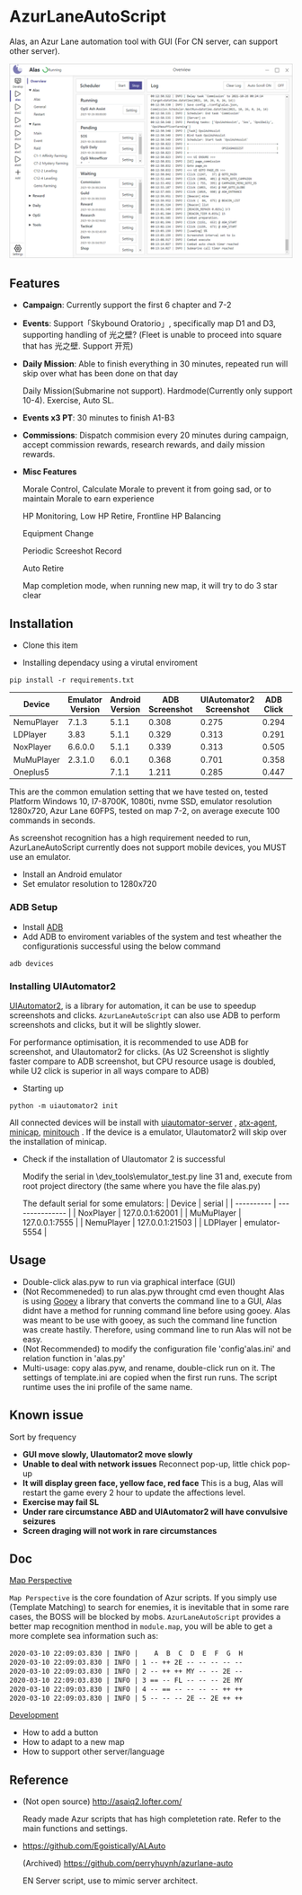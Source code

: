 # AzurLaneAutoScript

Alas, an Azur Lane automation tool with GUI (For CN server, can support other server).

![gui](doc/README.assets/gui_en.png)

## Features  

- **Campaign**: Currently support the first 6 chapter and 7-2  

- **Events**: Support「Skybound Oratorio」, specifically map D1 and D3, supporting handling of 光之壁? (Fleet is unable to proceed into square that has 光之壁. Support 开荒)

- **Daily Mission**: Able to finish everything in 30 minutes, repeated run will skip over what has been done on that day  

  Daily Mission(Submarine not support). Hardmode(Currently only support 10-4). Exercise, Auto SL.  
  
- **Events x3 PT**: 30 minutes to finish A1-B3  

- **Commissions**: Dispatch commision every 20 minutes during campaign, accept commission rewards, research rewards, and daily mission rewards.  

- **Misc Features**  

  Morale Control, Calculate Morale to prevent it from going sad, or to maintain Morale to earn experience   

  HP Monitoring, Low HP Retire, Frontline HP Balancing  

  Equipment Change  
 
  Periodic Screeshot Record  
 
  Auto Retire  
 
  Map completion mode, when running new map, it will try to do 3 star clear



## Installation

- Clone this item

- Installing dependacy using a virutal enviroment

```
pip install -r requirements.txt
```


| Device     | Emulator Version | Android Version | ADB Screenshot | UIAutomator2 Screenshot | ADB Click | UIAutomator2 Click |
| ---------- | ---------- | -------- | ------- | ------ | ------- | ------ |
| NemuPlayer | 7.1.3      | 5.1.1    | 0.308   | 0.275  | 0.294   | 0.146  |
| LDPlayer   | 3.83       | 5.1.1    | 0.329   | 0.313  | 0.291   | 0.146  |
| NoxPlayer  | 6.6.0.0    | 5.1.1    | 0.339   | 0.313  | 0.505   | 0.141  |
| MuMuPlayer | 2.3.1.0    | 6.0.1    | 0.368   | 0.701  | 0.358   | 0.148  |
| Oneplus5   |            | 7.1.1    | 1.211   | 0.285  | 0.447   | 0.160  |

This are the common emulation setting that we have tested on, tested Platform Windows 10, I7-8700K, 1080ti, nvme SSD, emulator resolution 1280x720, Azur Lane 60FPS, tested on map 7-2, on average execute 100 commands in seconds.  

As screenshot recognition has a high requirement needed to run, AzurLaneAutoScript currently does not support mobile devices, you MUST use an emulator.  

- Install an Android emulator  
- Set emulator resolution to 1280x720

### ADB Setup

- Install [ADB](https://developer.android.com/studio/releases/platform-tools)
- Add ADB to enviroment variables of the system and test wheather the configurationis successful using the below command

```
adb devices
```

### Installing UIAutomator2

[UIAutomator2](https://github.com/openatx/uiautomator2), is a library for automation, it can be use to speedup screenshots and clicks. `AzurLaneAutoScript` can also use ADB to perform screenshots and clicks, but it will be slightly slower.  

For performance optimisation, it is recommended to use ADB for screenshot, and UIautomator2 for clicks. (As U2 Screenshot is slightly faster compare to ADB screenshot, but CPU resource usage is doubled, while U2 click is superior in all ways compare to ADB)  

- Starting up

```
python -m uiautomator2 init
```

All connected devices will be install with [uiautomator-server](https://github.com/openatx/android-uiautomator-server/releases) , [atx-agent](https://github.com/openatx/atx-agent), [minicap](https://github.com/openstf/minicap), [minitouch](https://github.com/openstf/minitouch)
. If the device is a emulator, UIautomator2 will skip over the installation of minicap.  

- Check if the installation of UIautomator 2 is successful  

  Modify the serial in \dev_tools\emulator_test.py line 31 and, execute from root project directory (the same where you have the file alas.py) 
  
  The default serial for some emulators:
  | Device     | serial          |
  | ---------- | --------------- |
  | NoxPlayer  | 127.0.0.1:62001 |
  | MuMuPlayer | 127.0.0.1:7555  |
  | NemuPlayer | 127.0.0.1:21503 |
  | LDPlayer   | emulator-5554   |

## Usage
 
- Double-click alas.pyw to run via graphical interface (GUI)
- (Not Recommeneded) to run alas.pyw throught cmd even thought Alas is using [Gooey](https://github.com/chriskiehl/Gooey) a library that converts the command line to a GUI, Alas didnt have a method for running command line before using gooey. Alas was meant to be use with gooey, as such the command line function was create hastily. Therefore, using command line to run Alas will not be easy.  
- (Not Recommended) to modify the configuration file 'config'alas.ini' and relation function in 'alas.py'
- Multi-usage: copy alas.pyw, and rename, double-click run on it. The settings of template.ini are copied when the first run runs. The script runtime uses the ini profile of the same name.

## Known issue

Sort by frequency

- **GUI move slowly, UIautomator2 move slowly**
- **Unable to deal with network issues** Reconnect pop-up, little chick pop-up
- **It will display green face, yellow face, red face** This is a bug, Alas will restart the game every 2 hour to update the affections level.
- **Exercise may fail SL**
- **Under rare circumstance ABD and UIAutomator2 will have convulsive seizures**
- **Screen draging will not work in rare circumstances**




## Doc
[Map Perspective](doc/perspective.md)

`Map Perspective` is the core foundation of Azur scripts. If you simply use (Template Matching) to search for enemies, it is inevitable that in some rare cases, the BOSS will be blocked by mobs. `AzurLaneAutoScript` provides a better map recognition menthod in `module.map`, you will be able to get a more complete sea information such as:


```
2020-03-10 22:09:03.830 | INFO |    A  B  C  D  E  F  G  H
2020-03-10 22:09:03.830 | INFO | 1 -- ++ 2E -- -- -- -- --
2020-03-10 22:09:03.830 | INFO | 2 -- ++ ++ MY -- -- 2E --
2020-03-10 22:09:03.830 | INFO | 3 == -- FL -- -- -- 2E MY
2020-03-10 22:09:03.830 | INFO | 4 -- == -- -- -- -- ++ ++
2020-03-10 22:09:03.830 | INFO | 5 -- -- -- 2E -- 2E ++ ++
```


[Development](doc/development.md)
- How to add a button
- How to adapt to a new map
- How to support other server/language

## Reference

- (Not open source) http://asaiq2.lofter.com/

  Ready made Azur scripts that has high completetion rate. Refer to the main functions and settings.

- https://github.com/Egoistically/ALAuto

  (Archived) https://github.com/perryhuynh/azurlane-auto

  EN Server script, use to mimic server architect.
